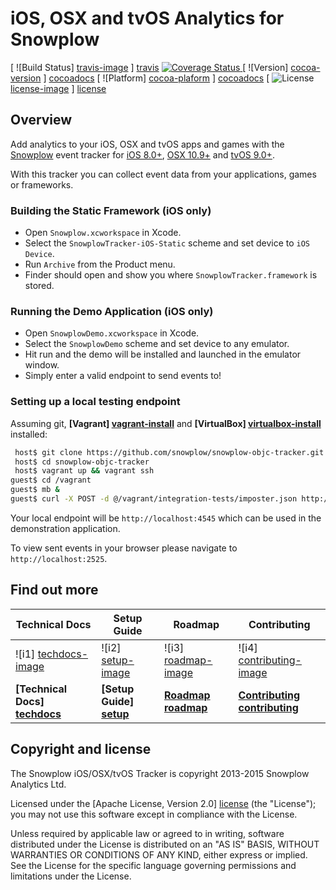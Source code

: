 iOS, OSX and tvOS Analytics for Snowplow
========================================

[ ![Build Status] [travis-image] ] [travis]
[ ![Coverage Status][coveralls-image] ][coveralls]
[ ![Version] [cocoa-version] ] [cocoadocs]
[ ![Platform] [cocoa-plaform] ] [cocoadocs]
[ ![License] [license-image] ] [license]

## Overview

Add analytics to your iOS, OSX and tvOS apps and games with the [Snowplow][2] event tracker for [iOS 8.0+][3], [OSX 10.9+][4] and [tvOS 9.0+][5].

With this tracker you can collect event data from your applications, games or frameworks.

### Building the Static Framework (iOS only)

* Open `Snowplow.xcworkspace` in Xcode.
* Select the `SnowplowTracker-iOS-Static` scheme and set device to `iOS Device`.
* Run `Archive` from the Product menu.
* Finder should open and show you where `SnowplowTracker.framework` is stored.

### Running the Demo Application (iOS only)

* Open `SnowplowDemo.xcworkspace` in Xcode.
* Select the `SnowplowDemo` scheme and set device to any emulator.
* Hit run and the demo will be installed and launched in the emulator window.
* Simply enter a valid endpoint to send events to!

### Setting up a local testing endpoint

Assuming git, **[Vagrant] [vagrant-install]** and **[VirtualBox] [virtualbox-install]** installed:

```bash
 host$ git clone https://github.com/snowplow/snowplow-objc-tracker.git
 host$ cd snowplow-objc-tracker
 host$ vagrant up && vagrant ssh
guest$ cd /vagrant
guest$ mb &
guest$ curl -X POST -d @/vagrant/integration-tests/imposter.json http://localhost:2525/imposters
```

Your local endpoint will be `http://localhost:4545` which can be used in the demonstration application.

To view sent events in your browser please navigate to `http://localhost:2525`.

## Find out more
| Technical Docs                  | Setup Guide               | Roadmap                 | Contributing                      |
|---------------------------------|---------------------------|-------------------------|-----------------------------------|
| ![i1] [techdocs-image]          | ![i2] [setup-image]       | ![i3] [roadmap-image]   | ![i4] [contributing-image]        |
| **[Technical Docs] [techdocs]** | **[Setup Guide] [setup]** | **[Roadmap] [roadmap]** | **[Contributing] [contributing]** |

## Copyright and license

The Snowplow iOS/OSX/tvOS Tracker is copyright 2013-2015 Snowplow Analytics Ltd.

Licensed under the [Apache License, Version 2.0] [license] (the "License");
you may not use this software except in compliance with the License.

Unless required by applicable law or agreed to in writing, software
distributed under the License is distributed on an "AS IS" BASIS,
WITHOUT WARRANTIES OR CONDITIONS OF ANY KIND, either express or implied.
See the License for the specific language governing permissions and
limitations under the License.

[2]: http://snowplowanalytics.com/
[3]: https://www.apple.com/ios/
[4]: https://www.apple.com/osx/
[5]: https://www.apple.com/tv/

[travis]: https://travis-ci.org/snowplow/snowplow-objc-tracker
[travis-image]: https://travis-ci.org/snowplow/snowplow-objc-tracker.png?branch=master

[coveralls]: https://coveralls.io/r/snowplow/snowplow-objc-tracker?branch=master
[coveralls-image]: https://coveralls.io/repos/snowplow/snowplow-objc-tracker/badge.png?branch=master

[license]: http://www.apache.org/licenses/LICENSE-2.0
[license-image]: https://img.shields.io/cocoapods/l/SnowplowTracker.svg

[cocoadocs]: http://cocoadocs.org/docsets/SnowplowTracker
[cocoa-version]: http://cocoapod-badges.herokuapp.com/v/SnowplowTracker/badge.png
[cocoa-plaform]: http://cocoapod-badges.herokuapp.com/p/SnowplowTracker/badge.png

[techdocs-image]: https://d3i6fms1cm1j0i.cloudfront.net/github/images/techdocs.png
[setup-image]: https://d3i6fms1cm1j0i.cloudfront.net/github/images/setup.png
[roadmap-image]: https://d3i6fms1cm1j0i.cloudfront.net/github/images/roadmap.png
[contributing-image]: https://d3i6fms1cm1j0i.cloudfront.net/github/images/contributing.png

[techdocs]: https://github.com/snowplow/snowplow/wiki/iOS-Tracker
[setup]: https://github.com/snowplow/snowplow/wiki/iOS-Tracker-Setup
[roadmap]: https://github.com/snowplow/snowplow/wiki/Product-roadmap
[contributing]: https://github.com/snowplow/snowplow/wiki/Contributing

[vagrant-install]: http://docs.vagrantup.com/v2/installation/index.html
[virtualbox-install]: https://www.virtualbox.org/wiki/Downloads
